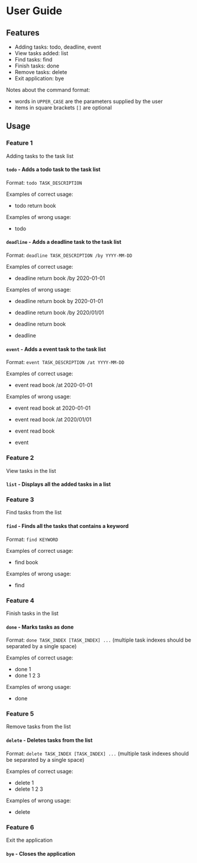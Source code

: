 # User Guide

## Features 
- Adding tasks: todo, deadline, event
- View tasks added: list
- Find tasks: find
- Finish tasks: done
- Remove tasks: delete
- Exit application: bye

Notes about the command format:
- words in `UPPER_CASE` are the parameters supplied by the user
- items in square brackets `[]` are optional

## Usage

### Feature 1 
Adding tasks to the task list

#### `todo` - Adds a todo task to the task list

Format: `todo TASK_DESCRIPTION`

Examples of correct usage: 

- todo return book

Examples of wrong usage: 

- todo

#### `deadline` - Adds a deadline task to the task list

Format: `deadline TASK_DESCRIPTION /by YYYY-MM-DD`

Examples of correct usage: 

- deadline return book /by 2020-01-01

Examples of wrong usage: 

- deadline return book by 2020-01-01

- deadline return book /by 2020/01/01

- deadline return book

- deadline

#### `event` - Adds a event task to the task list

Format: `event TASK_DESCRIPTION /at YYYY-MM-DD`

Examples of correct usage: 

- event read book /at 2020-01-01

Examples of wrong usage: 

- event read book at 2020-01-01

- event read book /at 2020/01/01

- event read book

- event

### Feature 2
View tasks in the list

#### `list` - Displays all the added tasks in a list


### Feature 3
Find tasks from the list

#### `find` - Finds all the tasks that contains a keyword

Format: `find KEYWORD`

Examples of correct usage: 

- find book

Examples of wrong usage: 

- find

### Feature 4
Finish tasks in the list

#### `done` - Marks tasks as done

Format: `done TASK_INDEX [TASK_INDEX] ...` (multiple task indexes should be separated by a single space)

Examples of correct usage: 

- done 1
- done 1 2 3

Examples of wrong usage: 

- done

### Feature 5
Remove tasks from the list

#### `delete` - Deletes tasks from the list

Format: `delete TASK_INDEX [TASK_INDEX] ...` (multiple task indexes should be separated by a single space)

Examples of correct usage: 

- delete 1
- delete 1 2 3

Examples of wrong usage: 

- delete

### Feature 6
Exit the application

#### `bye` - Closes the application
